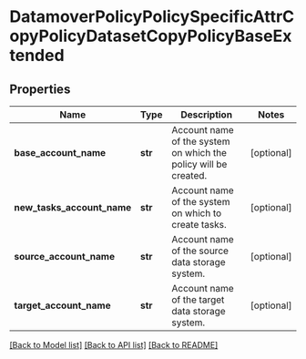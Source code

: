 # DatamoverPolicyPolicySpecificAttrCopyPolicyDatasetCopyPolicyBaseExtended

## Properties
Name | Type | Description | Notes
------------ | ------------- | ------------- | -------------
**base_account_name** | **str** | Account name of the system on which the policy will be created. | [optional] 
**new_tasks_account_name** | **str** | Account name of the system on which to create tasks. | [optional] 
**source_account_name** | **str** | Account name of the source data storage system. | [optional] 
**target_account_name** | **str** | Account name of the target data storage system. | [optional] 

[[Back to Model list]](../README.md#documentation-for-models) [[Back to API list]](../README.md#documentation-for-api-endpoints) [[Back to README]](../README.md)


